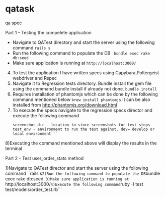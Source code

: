 # qatask
qa spec

Part 1 - Testing the compelete application
 * Navigate to QATest directory and start the server using the following command
 ```rails s```
 * Run the following command to populate the DB
 `` bundle exec rake db:seed``
* Make sure application is running at 
   ```http://localhost:3000/```
4) To test the application I have written specs using Capybara,Poltergeist webdriver and Rspec
5) Navigate it to Regression tests directory. Bundle install the gem file using the command bundle install if already not done.
   ```bundle install```
6) Requires installation of phantomjs which can be done by the following command  mentioned below
   ```brew install phantomjs```
   It can be also installed from http://phantomjs.org/download.html
7) To execute the specs navigate to the regression specs director and execute the following command
   ```screenshot_dir='dir to store screenshots' test_env="dev" bundle exec rspec .
   screenshot_dir - location to store screenshots for test steps
   test_env - environment to run the test against. dev= develop or local environment```
8)Executing the command mentioned above will display the results in the terminal


Part 2 - Test user_order_stats method

1)Navigate to QATest director and start the server using the following command
 ``rails s```
2)Run the following command to populate the DB
  ```bundle exec rake db:seed```
3)Make sure application is running at``` http://localhost:3000/```
4)Execute the following command ```ruby -I test test/models/order_test.rb```
